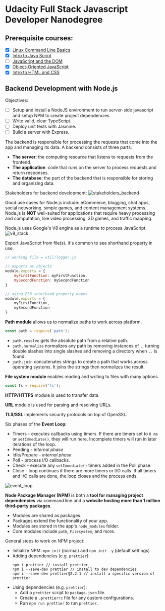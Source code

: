 # Udacity Full Stack Javascript Developer Nanodegree

## Prerequisite courses:
- [x] [Linux Command Line Basics](https://www.udacity.com/course/linux-command-line-basics--ud595)
- [x] [Intro to Java Script](https://www.udacity.com/course/intro-to-javascript--ud803)
- [ ] [JavaScript and the DOM](https://classroom.udacity.com/courses/ud117)
- [x] [Object-Oriented JavaScript](https://classroom.udacity.com/courses/ud711)
- [x] [Intro to HTML and CSS](https://classroom.udacity.com/courses/ud001)

## Backend Development with Node.js
Objectives:
- [ ] Setup and install a NodeJS environment to run server-side javascript and setup NPM to create project dependencies. 
- [ ] Write valid, clear TypeScript.
- [ ] Deploy unit tests with Jasmine.
- [ ] Build a server with Express.

The backend is responsible for processing the requests that come into the app and managing its data. A backend consists of three parts:
- **The server**: the computing resource that listens to requests from the frontend.
- **The application**: code that runs on the server to process requests and return responses.
- **The database**: the part of the backend that is responsible for storing and organizing data.

Stakeholders for backend development:
![stakeholders_backend](https://github.com/leovantoji/fullstack_js_dev_nanodegree/blob/main/images/fsjs-c1-l0-stakeholders.jpg)

Good use cases for Node.js include: eCommerce, blogging, chat apps, social networking, simple games, and content management systems. Node.js is **NOT** well-suited for applications that require heavy processing and computation, like video processing, 3D games, and traffic mapping.

Node.js uses Google's V8 engine as a runtime to process JavaScript.
![v8_stack](https://github.com/leovantoji/fullstack_js_dev_nanodegree/blob/main/images/fsjs-c1-l1-v8-stack.jpg)

Export JavaScript from file(s). It's common to see shorthand property in use.
```js
// working file = util/logger.js

// exports as objects
module.exports = {
    myFirstFunction: myFirstFunction,
    mySecondFunction: mySecondFunction
}

// using ES6 shorthand property names
module.exports = {
    myFirstFunction,
    mySecondFunction
}
```

**Path module** allows us to normalize paths to work across platform.
```js
const path = require('path');
```
- `path.resolve` gets the absolute path from a relative path.
- `path.normalize` normalizes any path by removing instances of `.`, turning double slashes into single slashes and removing a directory when `..` is found.
- `path.join` concatenates strings to create a path that works across operating systems. It joins the strings then normalizes the result.

**File system module** enables reading and writing to files with many options.
```js
const fs = require('fs');
```

**HTTP/HTTPS** module is used to transfer data.

**URL** module is used for parsing and resolving URLs.

**TLS/SSL** implements security protocols on top of OpenSSL.

Six phases of the **Event Loop**:
- Timers - executes callbacks using timers. If there are timers set to `0 ms` or `setImmediate()`, they will run here. Incomplete timers will run in later iterations of the loop.
- Pending - *internal phase*
- Idle/Prepare - *internal phase*
- Poll - process I/O callbacks.
- Check - execute any `setImmediate()` timers added in the Poll phase.
- Close - loop continues if there are more timers or I/O calls. If all timers and I/O calls are done, the loop closes and the process ends.

![event_loop](https://github.com/leovantoji/fullstack_js_dev_nanodegree/blob/main/images/fsjs-c1-l1-event-loop.jpg)

**Node Package Manager (NPM)** is both a **tool for managing project dependencies** via command line and a **website hosting more than 1 million third-party packages**.
- Modules are shared as packages.
- Packages extend the functionality of your app.
- Modules are stored in the app's `node_modules` folder.
- Core modules include `path`, `Filesystem`, and more.

General steps to work on NPM project:
- Initialize NPM: `npm init` (normal) and `npm init -y` (default settings)
- Adding dependencies (e.g. `prettier`):
  ```
  npm i prettier // install prettier
  npm i --save-dev prettier // install to dev dependencies
  npm i --save-dev prettier@2.2.1 // install a specific version of prettier
  ```
- Using dependencies (e.g. `prettier`): 
  - Add a `prettier` script to `package.json` file.
  - Create a `.prettierrc` file for any custom configurations.
  - Run `npm run prettier` to run `prettier`.
  
